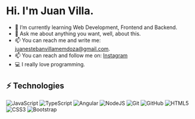 # Hi. I'm Juan Villa.
- 🌱 I’m currently learning Web Development, Frontend and Backend.
- 💬 Ask me about anything you want, well, about this.
- 📫 You can reach me and write me: juanestebanvillamemdoza@gmail.com.
- 📫 You can reach and follow me on: [Instagram](https://instagram.com/thejuan_villa)
- :computer: I really love programming.
## ⚡ Technologies

![JavaScript](https://img.shields.io/badge/-JavaScript-black?style=flat-square&logo=javascript)
![TypeScript](https://img.shields.io/badge/-TypeScript-007ACC?style=flat-square&logo=typescript)
![Angular](https://img.shields.io/badge/-Angular-FF0000?style=flat-square&logo=angular)
![NodeJS](https://img.shields.io/badge/-Nodejs-black?style=flat-square&logo=Node.js)
![Git](https://img.shields.io/badge/-Git-F5F5F5?style=flat-square&logo=git)
![GitHub](https://img.shields.io/badge/-GitHub-181717?style=flat-square&logo=github)
![HTML5](https://img.shields.io/badge/-HTML5-E34F26?style=flat-square&logo=html5&logoColor=white)
![CSS3](https://img.shields.io/badge/-CSS3-1572B6?style=flat-square&logo=css3)
![Bootstrap](https://img.shields.io/badge/-Bootstrap-563D7C?style=flat-square&logo=bootstrap)
